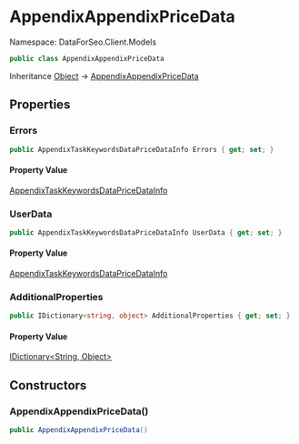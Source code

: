# AppendixAppendixPriceData

Namespace: DataForSeo.Client.Models

```csharp
public class AppendixAppendixPriceData
```

Inheritance [Object](https://docs.microsoft.com/en-us/dotnet/api/system.object) → [AppendixAppendixPriceData](./dataforseo.client.models.appendixappendixpricedata.md)

## Properties

### **Errors**

```csharp
public AppendixTaskKeywordsDataPriceDataInfo Errors { get; set; }
```

#### Property Value

[AppendixTaskKeywordsDataPriceDataInfo](./dataforseo.client.models.appendixtaskkeywordsdatapricedatainfo.md)<br>

### **UserData**

```csharp
public AppendixTaskKeywordsDataPriceDataInfo UserData { get; set; }
```

#### Property Value

[AppendixTaskKeywordsDataPriceDataInfo](./dataforseo.client.models.appendixtaskkeywordsdatapricedatainfo.md)<br>

### **AdditionalProperties**

```csharp
public IDictionary<string, object> AdditionalProperties { get; set; }
```

#### Property Value

[IDictionary&lt;String, Object&gt;](https://docs.microsoft.com/en-us/dotnet/api/system.collections.generic.idictionary-2)<br>

## Constructors

### **AppendixAppendixPriceData()**

```csharp
public AppendixAppendixPriceData()
```
